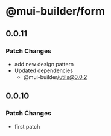 # @mui-builder/form

## 0.0.11

### Patch Changes

- add new design pattern
- Updated dependencies
  - @mui-builder/utils@0.0.2

## 0.0.10

### Patch Changes

- first patch
